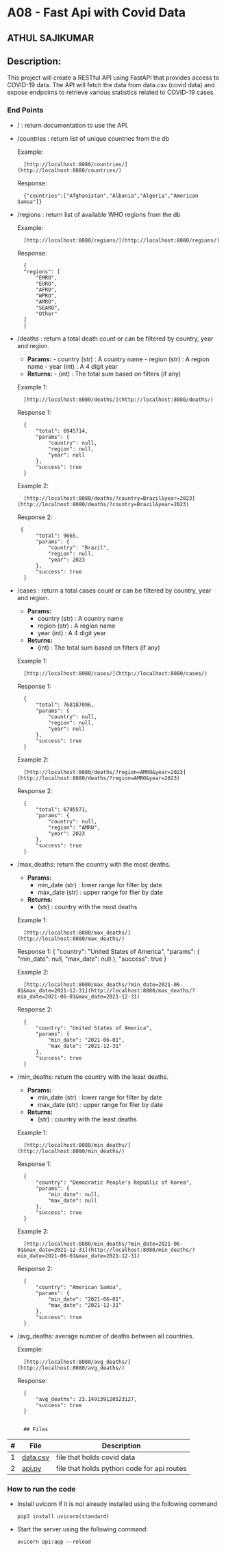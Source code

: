 # A08 - Fast Api with Covid Data
## ATHUL SAJIKUMAR
## Description:

This project will create a RESTful API using FastAPI that provides access to COVID-19 data. The API will fetch the data from data.csv (covid data) and expose endpoints to retrieve various statistics related to COVID-19 cases. 





### End Points

- /  : return documentation to use the API. 

- /countries : return list of unique countries from the db

     Example:

        [http://localhost:8080/countries/](http://localhost:8080/countries/)

     Response:

        {"countries":["Afghanistan","Albania","Algeria","American Samoa"]}
        
- /regions : return list of available WHO regions from the db

     Example:

        [http://localhost:8080/regions/](http://localhost:8080/regions/)

     Response:
        
        {
        "regions": [
            "EMRO",
            "EURO",
            "AFRO",
            "WPRO",
            "AMRO",
            "SEARO",
            "Other"
        ]
        }
        
- /deaths : return a total death count or can be filtered by country, year and region.

     - **Params:**
      - country (str) : A country name
      - region (str) : A region name
      - year (int) : A 4 digit year
     - **Returns:**
      - (int) : The total sum based on filters (if any)

     Example 1:

        [http://localhost:8080/deaths/](http://localhost:8080/deaths/)

     Response 1:

        {
            "total": 6945714,
            "params": {
                "country": null,
                "region": null,
                "year": null
            },
            "success": true
        }

     Example 2:

        [http://localhost:8080/deaths/?country=Brazil&year=2023](http://localhost:8080/deaths/?country=Brazil&year=2023)

     Response 2:

       {
            "total": 9665,
            "params": {
                "country": "Brazil",
                "region": null,
                "year": 2023
            },
            "success": true
        }
        
- /cases :  return a total cases count or can be filtered by country, year and region.

    - **Params:**
      - country (str) : A country name
      - region (str) : A region name
      - year (int) : A 4 digit year
    - **Returns:**
      - (int) : The total sum based on filters (if any)

    Example 1:

        [http://localhost:8080/cases/](http://localhost:8080/cases/)

     Response 1:

        {
            "total": 768187096,
            "params": {
                "country": null,
                "region": null,
                "year": null
            },
            "success": true
        }

    Example 2:

        [http://localhost:8080/deaths/?region=AMRO&year=2023](http://localhost:8080/deaths/?region=AMRO&year=2023)

    Response 2:
    
        {
            "total": 6795571,
            "params": {
                "country": null,
                "region": "AMRO",
                "year": 2023
            },
            "success": true
        }

- /max_deaths: return the country with the most deaths.
    
    - **Params:**
      - min_date (str) : lower range for filter by date
      - max_date (str) : upper range for filer by date
    - **Returns:**
      - (str) : country with the most deaths

    Example 1:

        [http://localhost:8080/max_deaths/](http://localhost:8080/max_deaths/)

    Response 1:
        {
            "country": "United States of America",
            "params": {
                "min_date": null,
                "max_date": null
            },
            "success": true
        }   

    Example 2:

        [http://localhost:8080/max_deaths/?min_date=2021-06-01&max_date=2021-12-31](http://localhost:8080/max_deaths/?min_date=2021-06-01&max_date=2021-12-31)

    Response 2:

        {
            "country": "United States of America",
            "params": {
                "min_date": "2021-06-01",
                "max_date": "2021-12-31"
            },
            "success": true
        }

- /min_deaths: return the country with the least deaths.

    - **Params:**
      - min_date (str) : lower range for filter by date
      - max_date (str) : upper range for filer by date
    - **Returns:**
      - (str) : country with the least deaths

    Example 1:

        [http://localhost:8080/min_deaths/](http://localhost:8080/min_deaths/)

    Response 1:
    
        {
            "country": "Democratic People's Republic of Korea",
            "params": {
                "min_date": null,
                "max_date": null
            },
            "success": true
        }

    Example 2:

        [http://localhost:8080/min_deaths/?min_date=2021-06-01&max_date=2021-12-31](http://localhost:8080/min_deaths/?min_date=2021-06-01&max_date=2021-12-31)

    Response 2:

        {
            "country": "American Samoa",
            "params": {
                "min_date": "2021-06-01",
                "max_date": "2021-12-31"
            },
            "success": true
        }

- /avg_deaths: average number of deaths between all countries.

    Example:

        [http://localhost:8080/avg_deaths/](http://localhost:8080/avg_deaths/)

    Response:
        
        {
            "avg_deaths": 23.149139120523127,
            "success": true
        }


        ## Files

|   #   | File            | Description                                        |
| :---: | --------------- | -------------------------------------------------- |
|   1   |   [data.csv](https://github.com/ATHUL107/4883-SoftwareTools-Sajikumar/blob/main/Assignments/A08/api.py)    | file that holds covid data    |
|   2  |    [api.py](https://github.com/ATHUL107/4883-SoftwareTools-Sajikumar/blob/main/Assignments/A08/api.py)       | file that holds python code for api routes    |


        
### How to run the code

- Install uvicorn if it is not already installed using the following command

    ```pip3 install uvicorn(standard)```
 

- Start the server using the following command:

    ``` uvicorn api:app –-reload ```

